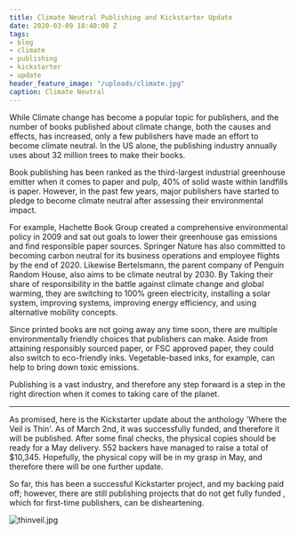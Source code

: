 ```yaml
---
title: Climate Neutral Publishing and Kickstarter Update
date: 2020-03-09 18:40:00 Z
tags:
- blog
- climate
- publishing
- kickstarter
- update
header_feature_image: "/uploads/climate.jpg"
caption: Climate Neutral
---
```


While Climate change has become a popular topic for publishers, and the number of books published about climate change, both the causes and effects, has increased, only a few publishers have made an effort to become climate neutral. In the US alone, the publishing industry annually uses about 32 million trees to make their books. 

Book publishing has been ranked as the third-largest industrial greenhouse emitter when it comes to paper and pulp, 40% of solid waste within landfills is paper. However, in the past few years, major publishers have started to pledge to become climate neutral after assessing their environmental impact. 

For example, Hachette Book Group created a comprehensive environmental policy in 2009 and sat out goals to lower their greenhouse gas emissions and find responsible paper sources. Springer Nature has also committed to becoming carbon neutral for its business operations and employee flights by the end of 2020. Likewise Bertelsmann, the parent company of Penguin Random House, also aims to be climate neutral by 2030. By Taking their share of responsibility in the battle against climate change and global warming, they are switching to 100% green electricity, installing a solar system, improving systems, improving energy efficiency, and using alternative mobility concepts.

Since printed books are not going away any time soon, there are multiple environmentally friendly choices that publishers can make. Aside from attaining responsibly sourced paper, or FSC approved paper, they could also switch to eco-friendly inks. Vegetable-based inks, for example, can help to bring down toxic emissions.

Publishing is a vast industry, and therefore any step forward is a step in the right direction when it comes to taking care of the planet.

-----

As promised, here is the Kickstarter update about the anthology 'Where the Veil is Thin'. As of March 2nd, it was successfully funded, and therefore it will be published. After some final checks, the physical copies should be ready for a May delivery. 552 backers have managed to raise a total of $10,345. Hopefully, the physical copy will be in my grasp in May, and therefore there will be one further update. 

So far, this has been a successful Kickstarter project, and my backing paid off; however, there are still publishing projects that do not get fully funded , which for first-time publishers, can be disheartening. 

![thinveil.jpg](/uploads/thinveil.jpg)